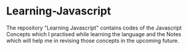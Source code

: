 # Learning-Javascript
The repository "Learning Javascript" contains codes of the Javascript Concepts which I practised while learning the language and the Notes which will help me in revising those concepts in the upcoming future.  
